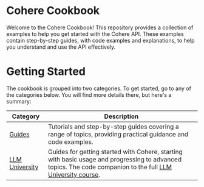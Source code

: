 # Cohere Cookbook

Welcome to the Cohere Cookbook! This repository provides a collection of examples to help you get started with the Cohere API. These examples contain step-by-step guides, with code examples and explanations, to help you understand and use the API effectively.

# Getting Started
The cookbook is grouped into two categories. To get started, go to any of the categories below. You will find more details there, but here's a summary:

| Category | Description |
| --- | --- |
| [Guides](notebooks/guides/) | Tutorials and step-by-step guides covering a range of topics, providing practical guidance and code examples.
| [LLM University](notebooks/llmu/) | Guides for getting started with Cohere, starting with basic usage and progressing to advanced topics. The code companion to the full [LLM University course](https://llm.university/).|